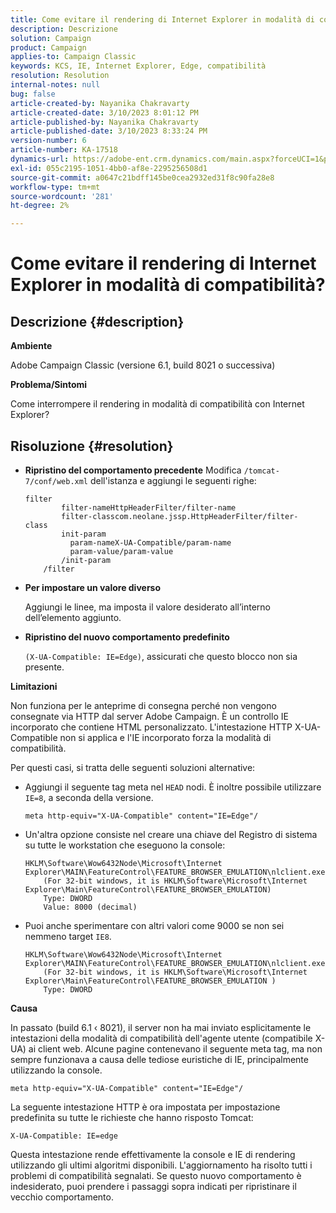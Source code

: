 ```yaml
---
title: Come evitare il rendering di Internet Explorer in modalità di compatibilità?
description: Descrizione
solution: Campaign
product: Campaign
applies-to: Campaign Classic
keywords: KCS, IE, Internet Explorer, Edge, compatibilità
resolution: Resolution
internal-notes: null
bug: false
article-created-by: Nayanika Chakravarty
article-created-date: 3/10/2023 8:01:12 PM
article-published-by: Nayanika Chakravarty
article-published-date: 3/10/2023 8:33:24 PM
version-number: 6
article-number: KA-17518
dynamics-url: https://adobe-ent.crm.dynamics.com/main.aspx?forceUCI=1&pagetype=entityrecord&etn=knowledgearticle&id=f074514c-7ebf-ed11-83ff-6045bd006b3d
exl-id: 055c2195-1051-4bb0-af8e-2295256508d1
source-git-commit: a0647c21bdff145be0cea2932ed31f8c90fa28e8
workflow-type: tm+mt
source-wordcount: '281'
ht-degree: 2%

---
```


# Come evitare il rendering di Internet Explorer in modalità di compatibilità?

## Descrizione {#description}


<b>Ambiente</b>

Adobe Campaign Classic (versione 6.1, build 8021 o successiva)

<b>Problema/Sintomi</b>

Come interrompere il rendering in modalità di compatibilità con Internet Explorer?


## Risoluzione {#resolution}


- <b>Ripristino del comportamento precedente</b>
Modifica 
`/tomcat-7/conf/web.xml` dell&#39;istanza e aggiungi le seguenti righe:


   ```
   filter
           filter-nameHttpHeaderFilter/filter-name
           filter-classcom.neolane.jssp.HttpHeaderFilter/filter-    class
           init-param
             param-nameX-UA-Compatible/param-name
             param-value/param-value
           /init-param
       /filter
   ```

- <b>Per impostare un valore diverso</b>

   Aggiungi le linee, ma imposta il valore desiderato all’interno dell’elemento aggiunto.
- <b>Ripristino del nuovo comportamento predefinito</b>

   `(X-UA-Compatible: IE=Edge)`, assicurati che questo blocco non sia presente.


<b>Limitazioni </b>

Non funziona per le anteprime di consegna perché non vengono consegnate via HTTP dal server Adobe Campaign. È un controllo IE incorporato che contiene HTML personalizzato. L&#39;intestazione HTTP X-UA-Compatible non si applica e l&#39;IE incorporato forza la modalità di compatibilità.

Per questi casi, si tratta delle seguenti soluzioni alternative:

- Aggiungi il seguente tag meta nel `HEAD` nodi. È inoltre possibile utilizzare `IE=8`, a seconda della versione.<br>

   ```
   meta http-equiv="X-UA-Compatible" content="IE=Edge"/
   ```

- Un&#39;altra opzione consiste nel creare una chiave del Registro di sistema su tutte le workstation che eseguono la console:


   ```
   HKLM\Software\Wow6432Node\Microsoft\Internet Explorer\MAIN\FeatureControl\FEATURE_BROWSER_EMULATION\nlclient.exe
       (For 32-bit windows, it is HKLM\Software\Microsoft\Internet Explorer\Main\FeatureControl\FEATURE_BROWSER_EMULATION)
       Type: DWORD
       Value: 8000 (decimal)
   ```

- Puoi anche sperimentare con altri valori come 9000 se non sei nemmeno target `IE8`.


   ```
   HKLM\Software\Wow6432Node\Microsoft\Internet Explorer\MAIN\FeatureControl\FEATURE_BROWSER_EMULATION\nlclient.exe
       (For 32-bit windows, it is HKLM\Software\Microsoft\Internet Explorer\Main\FeatureControl\FEATURE_BROWSER_EMULATION )
       Type: DWORD
   ```


<b>Causa</b>

In passato (build 6.1 ‹ 8021), il server non ha mai inviato esplicitamente le intestazioni della modalità di compatibilità dell&#39;agente utente (compatibile X-UA) ai client web. Alcune pagine contenevano il seguente meta tag, ma non sempre funzionava a causa delle tediose euristiche di IE, principalmente utilizzando la console.


```
meta http-equiv="X-UA-Compatible" content="IE=Edge"/
```


La seguente intestazione HTTP è ora impostata per impostazione predefinita su tutte le richieste che hanno risposto Tomcat:


```
X-UA-Compatible: IE=edge
```


Questa intestazione rende effettivamente la console e IE di rendering utilizzando gli ultimi algoritmi disponibili. L&#39;aggiornamento ha risolto tutti i problemi di compatibilità segnalati. Se questo nuovo comportamento è indesiderato, puoi prendere i passaggi sopra indicati per ripristinare il vecchio comportamento.
